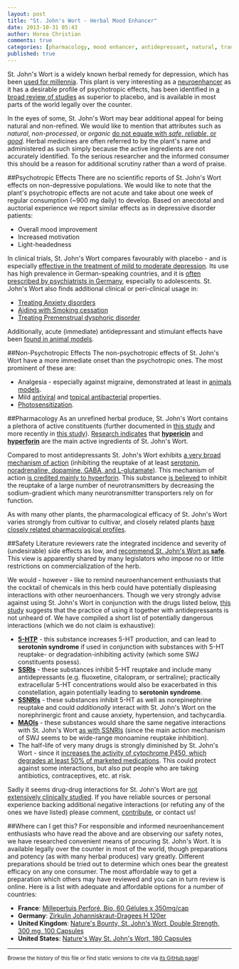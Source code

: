```yaml
---
layout: post
title: "St. John's Wort - Herbal Mood Enhancer"
date: 2013-10-31 05:43
author: Horea Christian
comments: true
categories: [pharmacology, mood enhancer, antidepressant, natural, traditional] 
published: true
---
```


St. John's Wort is a widely known herbal remedy for depression, which has been [used for millennia][pöldinger2000].
This plant is very interesting as a [neuroenhancer](http://www.neuroenhance.chymera.eu/neuroenhancement/) as it has a desirable profile of psychotropic effects, has been identified in [a broad review of studies][linde2008] as superior to placebo, and is available in most parts of the world legally over the counter.

In the eyes of some, St. John's Wort may bear additional appeal for being natural and non-refined.
We would like to mention that attributes such as *natural*, *non-processed*, or *organic* [do not equate with *safe*, *reliable*, or *good*][posadzki2013].
Herbal medicines are often referred to by the plant's name and administered as such simply because the active ingredients are not accurately identified.
To the serious researcher and the informed consumer this should be a reason for additional scrutiny rather than a word of praise.
<!-- more -->
##Psychotropic Effects
There are no scientific reports of St. John's Wort effects on non-depressive populations.
We would like to note that the plant's psychotropic effects are not acute and take about one week of regular consumption (~900 mg daily) to develop.
Based on anecdotal and auctorial experience we report similar effects as in depressive disorder patients:

* Overall mood improvement
* Increased motivation
* Light-headedness

In clinical trials, St. John's Wort compares favourably with placebo - and is especially [effective in the treatment of mild to moderate depression][kasper2010].
Its use has high prevalence in German-speaking countries, and it is [often prescribed by psychiatrists in Germany][dörks2013], especially to adolescents.
St. John's Wort also finds additional clinical or peri-clinical usage in:

* [Treating Anxiety disorders][sarris2013]
* [Aiding with Smoking cessation][camfield2013]
* [Treating Premenstrual dysphoric disorder][rapkin2013]

Additionally, acute (immediate) antidepressant and stimulant effects have been [found in animal models][bukhari2013].

##Non-Psychotropic Effects
The non-psychotropic effects of St. John's Wort have a more immediate onset than the psychotropic ones.
The most prominent of these are:

* Analgesia - especially against migraine, demonstrated at least in [animals models][galeotti2013].
* Mild [antiviral][birt2009] and [topical antibacterial][saddique2010] properties.
* [Photosensitization][schey2000].

##Pharmacology
As an unrefined herbal produce, St. John's Wort contains a plethora of active constituents (further documented in [this study][nahrstedt1997] and more recently in [this study][ma2012]).
[Research indicates][butterweck2003] that [**hypericin**](https://en.wikipedia.org/wiki/Hypericin) and [**hyperforin**](https://en.wikipedia.org/wiki/Hyperforin) are the main active ingredients of St. John's Wort.

Compared to most antidepressants St. John's Wort exhibits [a very broad mechanism of action][butterweck2003]
(inhibiting the reuptake of at least [serotonin, noradrenaline, dopamine, GABA, and L-glutamate][wonnemann2001]).
This mechanism of action [is credited mainly to hyperforin][chatterjee1998].
This substance [is believed][müller2003] to inhibit the reuptake of a large number of neurotransmitters by decreasing the sodium-gradient which many neurotransmitter transporters rely on for function.

As with many other plants, the pharmacological efficacy of St. John's Wort varies strongly from cultivar to cultivar, and closely related plants [have closely related pharmacological profiles][stojanović2013]. 

##Safety
Literature reviewers rate the integrated incidence and severity of (undesirable) side effects as low, and [recommend St. John's Wort as **safe**][ernst1998].
This view is apparently shared by many legislators who impose no or little restrictions on commercialization of the herb.

We would - however - like to remind neuroenhancement enthusiasts that the cocktail of chemicals in this herb could have potentially displeasing interactions with other neuroenhancers.
Though we very strongly advise against using St. John's Wort in conjunction with the drugs listed below, [this study][rahman2013] suggests that the practice of using it together with antidepressants is not unheard of.
We have compiled a short list of potentially dangerous interactions (which we do not claim is exhaustive):

* **[5-HTP](https://en.wikipedia.org/wiki/5-HTP)** - this substance increases 5-HT production, and can lead to **serotonin syndrome** if used in conjunction with substances with 5-HT reuptake- or degradation-inhibiting activity (which some SWJ constituents posess).
* **[SSRIs](https://en.wikipedia.org/wiki/SSRI)** - these substances inhibit 5-HT reuptake and include many antidepressants (e.g. fluoxetine, citalopram, or sertraline); practically extracellular 5-HT concentrations would also be exacerbated in this constellation, again potentially leading to **serotonin syndrome**.
* **[SSNRIs](https://en.wikipedia.org/wiki/SSNRI)** - these substances inhibit 5-HT as well as norepinephrine reuptake and could *additionally* interact with St. John's Wort on the norephrinergic front and cause anxiety, hypertension, and tachycardia. 
* **[MAOIs](https://en.wikipedia.org/wiki/MAOI)** - these substances would share the same negative interactions with St. John's Wort [as with SSNRIs][cymbalta] (since the main action mechanism of SWJ seems to be wide-range monoamine reuptake inhibition).
* The half-life of very many drugs is strongly diminished by St. John's Wort - since it [increases the activity of cytochrome P450, which degrades at least 50% of marketed medications][markowitz2003]. This could protect against some interactions, but also put people who are taking antibiotics, contraceptives, etc. at risk.

Sadly it seems drug-drug interactions for St. John's Wort are [not extensively clinically studied][russo2013].
If you have reliable sources or personal experience backing additional negative interactions (or refuting any of the ones we have listed) please comment, [contribute](http://www.neuroenhance.chymera.eu/interact/), or contact us!

##Where can I get this?
For responsible and informed neuroenhancement enthusiasts who have read the above and are observing our safety notes, we have researched convenient means of procuring St. John's Wort.
It is available legally over the counter in most of the world, though preparations and potency (as with many herbal produces) vary greatly.
Different preparations should be tried out to determine which ones bear the greatest efficacy on any one consumer.
The most affordable way to get a preparation which others may have reviewed and you can in turn review is online.
Here is a list with adequate and affordable options for a number of countries:

* **France**: <a href="http://www.amazon.fr/gp/product/B00DTULF1Q/ref=as_li_ss_tl?ie=UTF8&camp=1642&creative=19458&creativeASIN=B00DTULF1Q&linkCode=as2&tag=neuroenhanc02-21">Millepertuis Perforé, Bio, 60 Gélules x 350mg/cap</a><img src="http://ir-fr.amazon-adsystem.com/e/ir?t=neuroenhanc02-21&l=as2&o=8&a=B00DTULF1Q" width="1" height="1" border="0" alt="" style="border:none !important; margin:0px !important;" />
* **Germany**: <a href="http://www.amazon.de/gp/product/B003O9RYDU/ref=as_li_ss_tl?ie=UTF8&camp=1638&creative=19454&creativeASIN=B003O9RYDU&linkCode=as2&tag=neuroenhancem-21">Zirkulin Johanniskraut-Dragees H 120er</a><img src="http://ir-de.amazon-adsystem.com/e/ir?t=neuroenhancem-21&l=as2&o=3&a=B003O9RYDU" width="1" height="1" border="0" alt="" style="border:none !important; margin:0px !important;" />
* **United Kingdom**: <a href="http://www.amazon.co.uk/gp/product/B000GG6ETE/ref=as_li_ss_tl?ie=UTF8&camp=1634&creative=19450&creativeASIN=B000GG6ETE&linkCode=as2&tag=neuroenhanc0b-21">Nature's Bounty, St. John's Wort, Double Strength, 300 mg, 100 Capsules</a><img src="http://ir-uk.amazon-adsystem.com/e/ir?t=neuroenhanc0b-21&l=as2&o=2&a=B000GG6ETE" width="1" height="1" border="0" alt="" style="border:none !important; margin:0px !important;" />
* **United States**: <a href="http://www.amazon.com/gp/product/B00016AICS/ref=as_li_ss_tl?ie=UTF8&camp=1789&creative=390957&creativeASIN=B00016AICS&linkCode=as2&tag=neuroenhancem-20">Nature's Way St. John's Wort, 180 Capsules</a><img src="http://ir-na.amazon-adsystem.com/e/ir?t=neuroenhancem-20&l=as2&o=1&a=B00016AICS" width="1" height="1" border="0" alt="" style="border:none !important; margin:0px !important;" />

[pöldinger2000]: http://www.ncbi.nlm.nih.gov/pubmed/11155493 "Pöldinger W. “History of St. Johns wort”. Praxis (Bern 1994). 2000 Dec 14;89(50):2102-9."  
[linde2008]: http://www.ncbi.nlm.nih.gov/pubmed/18843608 "Linde K, Berner MM, Kriston L. “St John's wort for major depression”. Cochrane Database Syst Rev. 2008 Oct 8;(4):CD000448. doi: 10.1002/14651858.CD000448.pub3."
[posadzki2013]: http://www.ncbi.nlm.nih.gov/pubmed/23472485 "Posadzki P, Watson LK, Ernst E. “Adverse effects of herbal medicines: an overview of systematic reviews”. Clinical Medicine (London, England) 2013 Feb;13(1):7-12."
[schey2000]: https://www.ncbi.nlm.nih.gov/pubmed/10946573 "Schey KL, Patat S, Chignell CF, Datillo M, Wang RH, Roberts JE. “Photooxidation of lens alpha-crystallin by hypericin (active ingredient in St. John's Wort)”. Photochemistry and Photobiology 2000 Aug;72(2):200-3."
[markowitz2003]: http://www.ncbi.nlm.nih.gov/pubmed/13129991 "Markowitz JS, Donovan JL, DeVane CL, Taylor RM, Ruan Y, Wang JS, Chavin KD. “Effect of St John's wort on drug metabolism by induction of cytochrome P450 3A4 enzyme”. JAMA 2003 Sep 17;290(11):1500-4."
[ernst1998]: http://www.ncbi.nlm.nih.gov/pubmed/9860144 "Ernst E, Rand JI, Barnes J, Stevinson C. “Adverse effects profile of the herbal antidepressant St. John's wort (Hypericum perforatum L.)”. European Journal of Clinical Pharmacology 1998 Oct;54(8):589-94."
[cymbalta]: http://pi.lilly.com/us/cymbalta-pi.pdf "“Cymbalta Prescription Information”. Eli Lilly and Company. September 2011."
[galeotti2013]: http://www.ncbi.nlm.nih.gov/pubmed/23578992 "Galeotti N, Ghelardini C. “St. John's wort reversal of meningeal nociception: a natural therapeutic perspective for migraine pain”. Phytomedicine 2013 Jul 15;20(10):930-8. doi: 10.1016/j.phymed.2013.03.007. Epub 2013 Apr 8."
[saddique2010]: http://www.ncbi.nlm.nih.gov/pubmed/20659547 "Saddiqe Z, Naeem I, Maimoona A. “A review of the antibacterial activity of Hypericum perforatum L”. Journal of Ethnopharmacology 2010 Oct 5;131(3):511-21. doi: 10.1016/j.jep.2010.07.034. Epub 2010 Jul 24."
[birt2009]: http://www.ncbi.nlm.nih.gov/pubmed/19907671 "Birt DF, Widrlechner MP, Hammer KD, Hillwig ML, Wei J, Kraus GA, Murphy PA, McCoy J, Wurtele ES, Neighbors JD, Wiemer DF, Maury WJ, Price JP. “Hypericum in infection: Identification of anti-viral and anti-inflammatory constituents”. Pharmaceutical Biology 2009;47(8):774-782."
[russo2013]: http://www.ncbi.nlm.nih.gov/pubmed/23897801 "Russo E, Scicchitano F, Whalley BJ, Mazzitello C, Ciriaco M, Esposito S, Patanè M, Upton R, Pugliese M, Chimirri S, Mammì M, Palleria C, De Sarro G.“Hypericum perforatum: Pharmacokinetic, Mechanism of Action, Tolerability, and Clinical Drug-Drug Interactions”. Phytotherapy Research 2013 Jul 30. doi: 10.1002/ptr.5050."
[rahman2013]: http://www.ncbi.nlm.nih.gov/pubmed/23439542 "Rahman SZ, Basilakis J, Rahmadi A, Lujic S, Musgrave I, Jorm L, Hay P, Münch G. “Use of serotonergic antidepressants and St John's wort in older Australians: a population-based cohort study”. Australasian Psychiatry 2013 Jun;21(3):262-6. doi: 10.1177/1039856213475681. Epub 2013 Feb 25."
[ma2012]: http://www.ncbi.nlm.nih.gov/pubmed/23234139 "Ma J, Yang J, Ji T, Wang A, Su Y.“Chemical constituents from Hypericum perforatum”. Zhongguo Zhong Yao Za Zhi (China Journal of Chinese Materia Medica) 2012 Aug;37(16):2408-12."
[nahrstedt1997]: http://www.ncbi.nlm.nih.gov/pubmed/9342774 "Nahrstedt A, Butterweck V.“Biologically active and other chemical constituents of the herb of Hypericum perforatum L”. Pharmacopsychiatry 1997 Sep;30 Suppl 2:129-34."
[butterweck2003]: http://www.ncbi.nlm.nih.gov/pubmed/12775192 "Butterweck V.“Mechanism of action of St John's wort in depression : what is known?”. CNS Drugs 2003;17(8):539-62."
[chatterjee1998]: http://www.ncbi.nlm.nih.gov/pubmed/9718074 "Chatterjee SS, Bhattacharya SK, Wonnemann M, Singer A, Müller WE.“Hyperforin as a possible antidepressant component of hypericum extracts”. Life Sciences 1998;63(6):499-510."
[wonnemann2001]: http://www.ncbi.nlm.nih.gov/pubmed/11518066 "Wonnemann M, Singer A, Siebert B, Müller WE. “Evaluation of synaptosomal uptake inhibition of most relevant constituents of St. John's wort”. Pharmacopsychiatry 2001 Jul;34 Suppl 1:S148-51."
[müller2003]: http://www.ncbi.nlm.nih.gov/pubmed/12543057 "Müller WE. “Current St John's wort research from mode of action to clinical efficacy”. Pharmacological Research 2003 Feb;47(2):101-9."
[stojanović2013]: http://www.ncbi.nlm.nih.gov/pubmed/23521674 "Stojanović G, Ðorđević A, Šmelcerović A. “Do other Hypericum species have medical potential as St. John's wort (Hypericum perforatum)?”. Current Medical Chemistry 2013;20(18):2273-95."
[dörks2013]: http://www.ncbi.nlm.nih.gov/pubmed/23455627 "Dörks M, Langner I, Dittmann U, Timmer A, Garbe E. “Antidepressant drug use and off-label prescribing in children and adolescents in Germany: results from a large population-based cohort study”. European Child and Adolescent Psychiatry 2013 Aug;22(8):511-8. doi: 10.1007/s00787-013-0395-9. Epub 2013 Mar 3."
[kasper2010]: http://www.ncbi.nlm.nih.gov/pubmed/20708905 "Kasper S, Caraci F, Forti B, Drago F, Aguglia E. “Efficacy and tolerability of Hypericum extract for the treatment of mild to moderate depression”. European Neuropsychopharmacology 2010 Nov;20(11):747-65. doi: 10.1016/j.euroneuro.2010.07.005. Epub 2010 Aug 14."
[sarris2013]: http://www.ncbi.nlm.nih.gov/pubmed/23653088 "Sarris J, McIntyre E, Camfield DA. “Plant-based medicines for anxiety disorders, part 2: a review of clinical studies with supporting preclinical evidence”. CNS Drugs. 2013 Apr;27(4):301-19. doi: 10.1007/s40263-013-0059-9."
[camfield2013]: http://www.ncbi.nlm.nih.gov/pubmed/23280675 "Camfield DA, Scholey AB, Pipingas A, Silberstein RB, Kure C, Zangara A, Kras M, Stough C. “The Neurocognitive Effects of Hypericum perforatum Special Extract (Ze 117) during Smoking Cessation”. Phytotherapy Research 2013 Nov;27(11):1605-13. doi: 10.1002/ptr.4909. Epub 2012 Dec 19."
[rapkin2013]: http://www.ncbi.nlm.nih.gov/pubmed/24161307 "Rapkin AJ, Lewis EI. “Treatment of premenstrual dysphoric disorder”. Women's Health (London, England) 2013 Nov;9(6):537-56. doi: 10.2217/whe.13.62."
[bukhari2013]: http://www.ncbi.nlm.nih.gov/pubmed/23661522 "Bukhari IA, Dar A. “Behavioral profile of Hypericum perforatum (St. John's Wort) extract. A comparison with standard antidepressants in animal models of depression”. European Review for Medical and Pharmacological Sciences 2013 Apr;17(8):1082-9."

---
<sup>Browse the history of this file *or* find static versions to cite via [its GitHub page](https://github.com/TheChymera/neuroenhance/blob/master/source/_posts/2013-10-31-sjw.markdown)!</sup>
